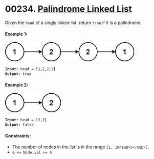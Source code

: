 # 00234. [Palindrome Linked List](https://leetcode.com/problems/palindrome-linked-list/)

Given the `head` of a singly linked list, return `true` if it is a palindrome.

#### Example 1:

![](../../images/pal1linked-list.jpg)

<pre><code><strong>Input:</strong> head = [1,2,2,1]
<strong>Output:</strong> true</code></pre>

#### Example 2:

![](../../images/pal2linked-list.jpg)

<pre><code><strong>Input:</strong> head = [1,2]
<strong>Output:</strong> false</code></pre>

#### Constraints:

- The number of nodes in the list is in the range `[1, 10<sup>5</sup>]`.
- `0 <= Node.val <= 9`
